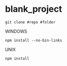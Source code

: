 # blank_project

``git clone #repo #folder``


WINDOWS

``npm install --no-bin-links``

UNIX

``npm install``